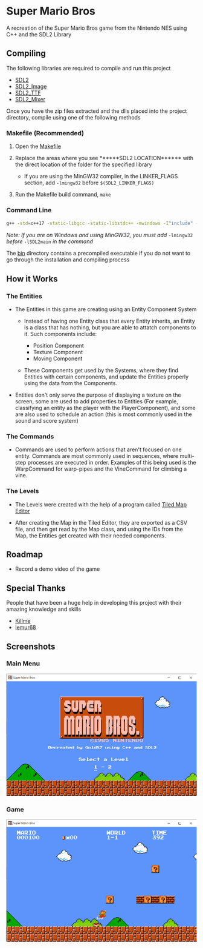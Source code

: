 
# Super Mario Bros

A recreation of the Super Mario Bros game from the Nintendo NES using C++ and the SDL2 Library

## Compiling

The following libraries are required to compile and run this project
- [SDL2](https://www.libsdl.org/download-2.0.php)
- [SDL2_Image](https://www.libsdl.org/projects/SDL_image/)
- [SDL2_TTF](https://www.libsdl.org/projects/SDL_ttf/release/)
- [SDL2_Mixer](https://libsdl.org/projects/SDL_mixer/)

Once you have the zip files extracted and the dlls placed into the project directory, compile using one of the following methods

### Makefile (Recommended)

1. Open the [Makefile](Makefile)

2. Replace the areas where you see \*\*\*\*\*\*SDL2 LOCATION\*\*\*\*\*\* with the direct location of the folder for the specified library
    - If you are using the MinGW32 compiler, in the LINKER_FLAGS section, add `-lmingw32` before `$(SDL2_LINKER_FLAGS)`

3. Run the Makefile build command, `make`

### Command Line

```bash
g++ -std=c++17 -static-libgcc -static-libstdc++ -mwindows -I"include" -I"<SDL2 Location>/include" -I"<SDL2_image Location>/include" -I"<SDL2_mixer Location>/include" -I"<SDL2_ttf Location>/include" src/*.cpp src/*/*.cpp -O1 -o "Super Mario Bros" res/super_mario_bros.res -L"<SDL2 Location>/lib" -L"<SDL2_image Location>/lib" -L"<SDL2_TTF Location>/lib" -L"<SDL2_Mixer Location>/lib" -lSDL2main -lSDL2 -lSDL2_image -lSDL2_ttf -lSDL2_mixer
```
*Note: If you are on Windows and using MinGW32, you must add* `-lmingw32` *before* `-lSDL2main` *in the command*

The [bin](bin) directory contains a precompiled executable if you do not want to go through the installation and compiling process

## How it Works

### The Entities

- The Entities in this game are creating using an Entity Component System
    - Instead of having one Entity class that every Entity inherits, an Entity is a class that has nothing, but you are able to attatch components to it. Such components include:
        - Position Component
        - Texture Component
        - Moving Component

    - These Components get used by the Systems, where they find Entities with certain components, and update the Entities properly using the data from the Components.

- Entities don't only serve the purpose of displaying a texture on the screen, some are used to add properties to Entities (For example, classifying an entity as the player with the PlayerComponent), and some are also used to schedule an action (this is most commonly used in the sound and score system)

### The Commands

- Commands are used to perform actions that aren't focused on one entity. Commands are most commonly used in sequences, where multi-step processes are executed in order. Examples of this being used is the WarpCommand for warp-pipes and the VineCommand for climbing a vine.

### The Levels

- The Levels were created with the help of a program called [Tiled Map Editor](https://www.mapeditor.org/)

- After creating the Map in the Tiled Editor, they are exported as a CSV file, and then get read by the Map class, and using the IDs from the Map, the Entities get created with their needed components.

## Roadmap

- Record a demo video of the game

## Special Thanks
People that have been a huge help in developing this project with their amazing knowledge and skills
 - [Killme](https://github.com/killme)
 - [lemur68](https://github.com/friedkeenan/)

 ## Screenshots

 ### Main Menu
 ![Main Menu](res/screenshots/menu.png)

 ### Game
 ![Game](res/screenshots/game.png)
